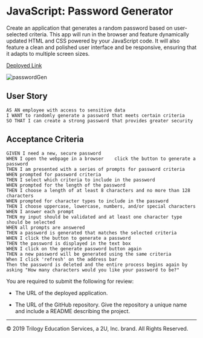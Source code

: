 # JavaScript: Password Generator

Create an application that generates a random password based on user-selected criteria. This app will run in the browser and feature dynamically updated HTML and CSS powered by your JavaScript code. It will also feature a clean and polished user interface and be responsive, ensuring that it adapts to multiple screen sizes.

[Deployed Link](https://pettisnick.github.io/HW3-Javascript-Password-Generator/)

![passwordGen](https://user-images.githubusercontent.com/65740432/100289989-32b7f700-2f48-11eb-95ce-a0b5a1d871ab.PNG)

## User Story

```
AS AN employee with access to sensitive data
I WANT to randomly generate a password that meets certain criteria
SO THAT I can create a strong password that provides greater security
```

## Acceptance Criteria

```
GIVEN I need a new, secure password
WHEN I open the webpage in a browser    click the button to generate a password
THEN I am presented with a series of prompts for password criteria
WHEN prompted for password criteria
THEN I select which criteria to include in the password
WHEN prompted for the length of the password
THEN I choose a length of at least 8 characters and no more than 128 characters
WHEN prompted for character types to include in the password
THEN I choose uppercase, lowercase, numbers, and/or special characters
WHEN I answer each prompt
THEN my input should be validated and at least one character type should be selected
WHEN all prompts are answered
THEN a password is generated that matches the selected criteria
WHEN I click the button to generate a password
THEN the password is displayed in the text box
WHEN I click on the generate password button again
THEN a new password will be generated using the same criteria
When I click 'refresh' on the address bar
Then the password is deleted and the entire process begins again by asking "How many characters would you like your password to be?"
```


You are required to submit the following for review:

* The URL of the deployed application.

* The URL of the GitHub repository. Give the repository a unique name and include a README describing the project.

- - -
© 2019 Trilogy Education Services, a 2U, Inc. brand. All Rights Reserved.
